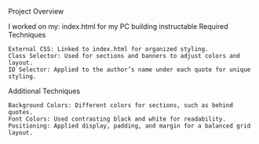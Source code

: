 Project Overview

I worked on my: index.html for my PC building instructable
Required Techniques

    External CSS: Linked to index.html for organized styling.
    Class Selector: Used for sections and banners to adjust colors and layout.
    ID Selector: Applied to the author’s name under each quote for unique styling.

Additional Techniques

    Background Colors: Different colors for sections, such as behind quotes.
    Font Colors: Used contrasting black and white for readability.
    Positioning: Applied display, padding, and margin for a balanced grid layout.
